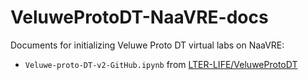 # VeluweProtoDT-NaaVRE-docs

Documents for initializing Veluwe Proto DT virtual labs on NaaVRE:

- `Veluwe-proto-DT-v2-GitHub.ipynb` from [LTER-LIFE/VeluweProtoDT](https://github.com/LTER-LIFE/VeluweProtoDT/blob/8dad5614e8894b68f19627af338ee04d014ee667/Jupyter/Veluwe-proto-DT-v2-GitHub.ipynb)
